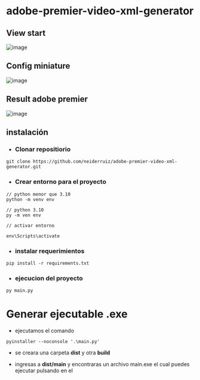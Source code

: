 # adobe-premier-video-xml-generator

## View start

![image](https://github.com/neiderruiz/adobe-premier-video-xml-generator/assets/57574910/65687eac-e32f-42b9-98e3-ffb774cd49ab)

## Config miniature

![image](https://github.com/neiderruiz/adobe-premier-video-xml-generator/assets/57574910/042ad506-f10e-4485-ae6d-f39e046abf3b)

## Result adobe premier

![image](https://github.com/neiderruiz/adobe-premier-video-xml-generator/assets/57574910/bb579cc6-0922-4563-bf56-5f95fc0b246f)

## instalación

* ### Clonar repositiorio
```
git clone https://github.com/neiderruiz/adobe-premier-video-xml-generator.git
```
* ### Crear entorno para el proyecto

```
// python menor que 3.10
python -m venv env

// python 3.10
py -m ven env

// activar entorno 

env\Scripts\activate

```

* ### instalar requerimientos

``
pip install -r requirements.txt
``

* ### ejecucion del proyecto

```
py main.py
```
# Generar ejecutable .exe

- ejecutamos el comando

```
pyinstaller --noconsole '.\main.py'
```

- se creara una carpeta **dist** y otra **build**

- ingresas a **dist/main** y encontraras un archivo main.exe el cual puedes ejecutar pulsando en el


